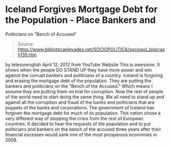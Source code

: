 # Iceland Forgives Mortgage Debt for the Population - Place Bankers and 
Politicians on "Bench of Accused"

> Source: https://www.bibliotecapleyades.net/SOCIOPOLITICA/sociopol_bigcrash135.htm

by
telesurenglish
April 12, 2012
from
YouTube Website
This is awesome.
It shows when the people DO STAND UP they have
more power and win against the corrupt bankers and politicians of a country.
Iceland is forgiving and erasing the mortgage debt of the population. They
are putting the bankers and politicians on the "Bench of the Accused."
Which means I assume they are putting them on
trial for corruption.
Now the rest of people of the world need to start doing the same thing. We
all need to stand up and against all the corruption and fraud of the banks
and politicians that are puppets of the banks and corporations.
The government of Iceland has forgiven the mortgage debt for much of its
population.
This nation chose a very different way of
stopping the crisis from the rest of European countries. It decided to hear
the requests of the population and to put politicians and bankers on the
bench of the accused three years after their financial excesses would sank
one of the most prosperous economies in 2008.
